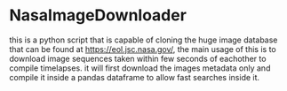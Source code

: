 # NasaImageDownloader

this is a python script that is capable of cloning the huge image database that can be found at https://eol.jsc.nasa.gov/, the main usage of this is to download image sequences taken within few seconds of eachother to compile timelapses.
it will first download the images metadata only and compile it inside a pandas dataframe to allow fast searches inside it.
